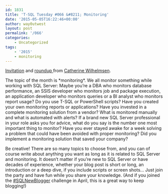 ```yaml
---
id: 1831
title: 'T-SQL Tuesday #066 &#8211; Monitoring'
date: '2015-05-05T16:22:46+00:00'
author: way0utwest
layout: post
permalink: '/066'
categories:
    - Uncategorized
tags:
    - '2015'
    - monitoring
---
```


[Invitation](https://www.cathrinewilhelmsen.net/2015/05/05/invitation-to-t-sql-tuesday-66-monitoring/) and [roundup ](https://www.cathrinewilhelmsen.net/2015/05/19/roundup-of-t-sql-tuesday-66-monitoring/)from [Catherine Wilhelmsen](https://www.cathrinewilhelmsen.net).

<div id="content"><div id="main"><article class="post-2634 post type-post status-publish format-standard has-post-thumbnail hentry category-sql-server tag-monitoring tag-t-sql-tuesday" id="post-2634"><div class="entry-content">The topic of the month is *monitoring*. We all monitor something while working with SQL Server: Maybe you’re a DBA who monitors database performance, an SSIS developer who monitors job and package execution, an application developer who monitors queries or a BI analyst who monitors report usage? Do you use T-SQL or PowerShell scripts? Have you created your own monitoring reports or applications? Have you invested in a complete monitoring solution from a vendor? What is monitored manually and what is automated with alerts? If a brand new SQL Server professional in your role asks you for advice, what do you say is the number one most important thing to monitor? Have you ever stayed awake for a week solving a problem that could have been avoided with proper monitoring? Did you implement a monitoring solution that saved your company?

Be creative! There are so many topics to choose from, and you can of course write about anything you want as long as it is related to SQL Server and monitoring. It doesn’t matter if you’re new to SQL Server or have decades of experience, whether your blog post is short or long, an introduction or a deep dive, if you include scripts or screen shots… Just join the party and have fun while you share your knowledge. (And if you joined the [\#SQLNewBlogger](https://twitter.com/search?f=realtime&q=%23SQLNewBlogger) challenge in April, this is a great way to keep blogging!)

</div></article></div></div>